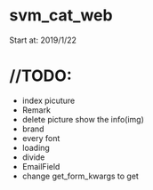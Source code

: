 # svm_cat_web
Start at: 2019/1/22

# //TODO:
+ index picuture
+ Remark
+ delete picture show the info(img)
+ brand
+ every font
+ loading
+ divide
+ EmailField
+ change get_form_kwargs to get